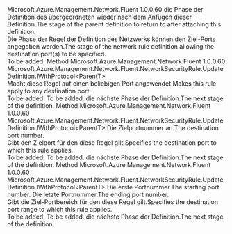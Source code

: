 <Type Name="IWithDestinationPort&lt;ParentT&gt;" FullName="Microsoft.Azure.Management.Network.Fluent.NetworkSecurityRule.UpdateDefinition.IWithDestinationPort&lt;ParentT&gt;">
  <TypeSignature Language="C#" Value="public interface IWithDestinationPort&lt;ParentT&gt;" />
  <TypeSignature Language="ILAsm" Value=".class public interface auto ansi abstract IWithDestinationPort`1&lt;ParentT&gt;" />
  <TypeSignature Language="DocId" Value="T:Microsoft.Azure.Management.Network.Fluent.NetworkSecurityRule.UpdateDefinition.IWithDestinationPort`1" />
  <TypeSignature Language="VB.NET" Value="Public Interface IWithDestinationPort(Of ParentT)" />
  <TypeSignature Language="F#" Value="type IWithDestinationPort&lt;'ParentT&gt; = interface" />
  <AssemblyInfo>
    <AssemblyName>Microsoft.Azure.Management.Network.Fluent</AssemblyName>
    <AssemblyVersion>1.0.0.60</AssemblyVersion>
  </AssemblyInfo>
  <TypeParameters>
    <TypeParameter Name="ParentT" />
  </TypeParameters>
  <Interfaces />
  <Docs>
    <typeparam name="ParentT"><span data-ttu-id="191d2-101">die Phase der Definition des übergeordneten wieder nach dem Anfügen dieser Definition.</span><span class="sxs-lookup"><span data-stu-id="191d2-101">The stage of the parent definition to return to after attaching this definition.</span></span></typeparam>
    <summary>
            <span data-ttu-id="191d2-102">Die Phase der Regel der Definition des Netzwerks können den Ziel-Ports angegeben werden.</span><span class="sxs-lookup"><span data-stu-id="191d2-102">The stage of the network rule definition allowing the destination port(s) to be specified.</span></span>
            </summary>
    <remarks>To be added.</remarks>
  </Docs>
  <Members>
    <Member MemberName="ToAnyPort">
      <MemberSignature Language="C#" Value="public Microsoft.Azure.Management.Network.Fluent.NetworkSecurityRule.UpdateDefinition.IWithProtocol&lt;ParentT&gt; ToAnyPort ();" />
      <MemberSignature Language="ILAsm" Value=".method public hidebysig newslot virtual instance class Microsoft.Azure.Management.Network.Fluent.NetworkSecurityRule.UpdateDefinition.IWithProtocol`1&lt;!ParentT&gt; ToAnyPort() cil managed" />
      <MemberSignature Language="DocId" Value="M:Microsoft.Azure.Management.Network.Fluent.NetworkSecurityRule.UpdateDefinition.IWithDestinationPort`1.ToAnyPort" />
      <MemberSignature Language="VB.NET" Value="Public Function ToAnyPort () As IWithProtocol(Of ParentT)" />
      <MemberSignature Language="F#" Value="abstract member ToAnyPort : unit -&gt; Microsoft.Azure.Management.Network.Fluent.NetworkSecurityRule.UpdateDefinition.IWithProtocol&lt;'ParentT&gt;" Usage="iWithDestinationPort.ToAnyPort " />
      <MemberType>Method</MemberType>
      <AssemblyInfo>
        <AssemblyName>Microsoft.Azure.Management.Network.Fluent</AssemblyName>
        <AssemblyVersion>1.0.0.60</AssemblyVersion>
      </AssemblyInfo>
      <ReturnValue>
        <ReturnType>Microsoft.Azure.Management.Network.Fluent.NetworkSecurityRule.UpdateDefinition.IWithProtocol&lt;ParentT&gt;</ReturnType>
      </ReturnValue>
      <Parameters />
      <Docs>
        <summary>
            <span data-ttu-id="191d2-103">Macht diese Regel auf einen beliebigen Port angewendet.</span><span class="sxs-lookup"><span data-stu-id="191d2-103">Makes this rule apply to any destination port.</span></span>
            </summary>
        <returns>To be added.</returns>
        <remarks>To be added.</remarks>
        <return><span data-ttu-id="191d2-104">die nächste Phase der Definition.</span><span class="sxs-lookup"><span data-stu-id="191d2-104">The next stage of the definition.</span></span></return>
      </Docs>
    </Member>
    <Member MemberName="ToPort">
      <MemberSignature Language="C#" Value="public Microsoft.Azure.Management.Network.Fluent.NetworkSecurityRule.UpdateDefinition.IWithProtocol&lt;ParentT&gt; ToPort (int port);" />
      <MemberSignature Language="ILAsm" Value=".method public hidebysig newslot virtual instance class Microsoft.Azure.Management.Network.Fluent.NetworkSecurityRule.UpdateDefinition.IWithProtocol`1&lt;!ParentT&gt; ToPort(int32 port) cil managed" />
      <MemberSignature Language="DocId" Value="M:Microsoft.Azure.Management.Network.Fluent.NetworkSecurityRule.UpdateDefinition.IWithDestinationPort`1.ToPort(System.Int32)" />
      <MemberSignature Language="VB.NET" Value="Public Function ToPort (port As Integer) As IWithProtocol(Of ParentT)" />
      <MemberSignature Language="F#" Value="abstract member ToPort : int -&gt; Microsoft.Azure.Management.Network.Fluent.NetworkSecurityRule.UpdateDefinition.IWithProtocol&lt;'ParentT&gt;" Usage="iWithDestinationPort.ToPort port" />
      <MemberType>Method</MemberType>
      <AssemblyInfo>
        <AssemblyName>Microsoft.Azure.Management.Network.Fluent</AssemblyName>
        <AssemblyVersion>1.0.0.60</AssemblyVersion>
      </AssemblyInfo>
      <ReturnValue>
        <ReturnType>Microsoft.Azure.Management.Network.Fluent.NetworkSecurityRule.UpdateDefinition.IWithProtocol&lt;ParentT&gt;</ReturnType>
      </ReturnValue>
      <Parameters>
        <Parameter Name="port" Type="System.Int32" />
      </Parameters>
      <Docs>
        <param name="port"><span data-ttu-id="191d2-105">Die Zielportnummer an.</span><span class="sxs-lookup"><span data-stu-id="191d2-105">The destination port number.</span></span></param>
        <summary>
            <span data-ttu-id="191d2-106">Gibt den Zielport für den diese Regel gilt.</span><span class="sxs-lookup"><span data-stu-id="191d2-106">Specifies the destination port to which this rule applies.</span></span>
            </summary>
        <returns>To be added.</returns>
        <remarks>To be added.</remarks>
        <return><span data-ttu-id="191d2-107">die nächste Phase der Definition.</span><span class="sxs-lookup"><span data-stu-id="191d2-107">The next stage of the definition.</span></span></return>
      </Docs>
    </Member>
    <Member MemberName="ToPortRange">
      <MemberSignature Language="C#" Value="public Microsoft.Azure.Management.Network.Fluent.NetworkSecurityRule.UpdateDefinition.IWithProtocol&lt;ParentT&gt; ToPortRange (int from, int to);" />
      <MemberSignature Language="ILAsm" Value=".method public hidebysig newslot virtual instance class Microsoft.Azure.Management.Network.Fluent.NetworkSecurityRule.UpdateDefinition.IWithProtocol`1&lt;!ParentT&gt; ToPortRange(int32 from, int32 to) cil managed" />
      <MemberSignature Language="DocId" Value="M:Microsoft.Azure.Management.Network.Fluent.NetworkSecurityRule.UpdateDefinition.IWithDestinationPort`1.ToPortRange(System.Int32,System.Int32)" />
      <MemberSignature Language="VB.NET" Value="Public Function ToPortRange (from As Integer, to As Integer) As IWithProtocol(Of ParentT)" />
      <MemberSignature Language="F#" Value="abstract member ToPortRange : int * int -&gt; Microsoft.Azure.Management.Network.Fluent.NetworkSecurityRule.UpdateDefinition.IWithProtocol&lt;'ParentT&gt;" Usage="iWithDestinationPort.ToPortRange (from, to)" />
      <MemberType>Method</MemberType>
      <AssemblyInfo>
        <AssemblyName>Microsoft.Azure.Management.Network.Fluent</AssemblyName>
        <AssemblyVersion>1.0.0.60</AssemblyVersion>
      </AssemblyInfo>
      <ReturnValue>
        <ReturnType>Microsoft.Azure.Management.Network.Fluent.NetworkSecurityRule.UpdateDefinition.IWithProtocol&lt;ParentT&gt;</ReturnType>
      </ReturnValue>
      <Parameters>
        <Parameter Name="from" Type="System.Int32" />
        <Parameter Name="to" Type="System.Int32" />
      </Parameters>
      <Docs>
        <param name="from"><span data-ttu-id="191d2-108">Die erste Portnummer.</span><span class="sxs-lookup"><span data-stu-id="191d2-108">The starting port number.</span></span></param>
        <param name="to"><span data-ttu-id="191d2-109">Die letzte Portnummer.</span><span class="sxs-lookup"><span data-stu-id="191d2-109">The ending port number.</span></span></param>
        <summary>
            <span data-ttu-id="191d2-110">Gibt die Ziel-Portbereich für den diese Regel gilt.</span><span class="sxs-lookup"><span data-stu-id="191d2-110">Specifies the destination port range to which this rule applies.</span></span>
            </summary>
        <returns>To be added.</returns>
        <remarks>To be added.</remarks>
        <return><span data-ttu-id="191d2-111">die nächste Phase der Definition.</span><span class="sxs-lookup"><span data-stu-id="191d2-111">The next stage of the definition.</span></span></return>
      </Docs>
    </Member>
  </Members>
</Type>